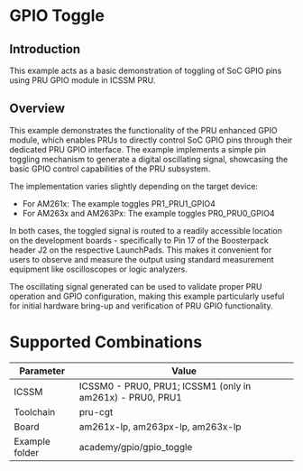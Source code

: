 # GPIO Toggle

## Introduction

This example acts as a basic demonstration of toggling of SoC GPIO pins using PRU GPIO module in ICSSM PRU.

## Overview 

This example demonstrates the functionality of the PRU enhanced GPIO module, which enables PRUs to directly control SoC GPIO pins through their dedicated PRU GPIO interface. The example implements a simple pin toggling mechanism to generate a digital oscillating signal, showcasing the basic GPIO control capabilities of the PRU subsystem.

The implementation varies slightly depending on the target device:
- For AM261x: The example toggles PR1_PRU1_GPIO4
- For AM263x and AM263Px: The example toggles PR0_PRU0_GPIO4

In both cases, the toggled signal is routed to a readily accessible location on the development boards - specifically to Pin 17 of the Boosterpack header J2 on the respective LaunchPads. This makes it convenient for users to observe and measure the output using standard measurement equipment like oscilloscopes or logic analyzers.

The oscillating signal generated can be used to validate proper PRU operation and GPIO configuration, making this example particularly useful for initial hardware bring-up and verification of PRU GPIO functionality.

# Supported Combinations

 Parameter      | Value
 ---------------|-----------
 ICSSM          | ICSSM0 - PRU0, PRU1; ICSSM1 (only in am261x) - PRU0, PRU1
 Toolchain      | pru-cgt
 Board          | am261x-lp, am263px-lp, am263x-lp
 Example folder | academy/gpio/gpio_toggle

